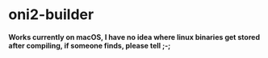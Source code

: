 # oni2-builder


#### Works currently on macOS, I have no idea where linux binaries get stored after compiling, if someone finds, please tell ;-;
